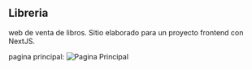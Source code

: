 ## Libreria

web de venta de libros.
Sitio elaborado para un proyecto frontend con NextJS.

pagina principal:
![Pagina Principal](img/principal.png)